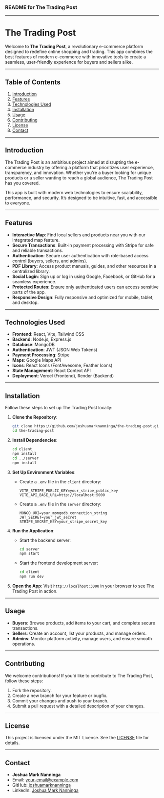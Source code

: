 ### **README for The Trading Post**

---

# **The Trading Post**

Welcome to **The Trading Post**, a revolutionary e-commerce platform designed to redefine online shopping and trading. This app combines the best features of modern e-commerce with innovative tools to create a seamless, user-friendly experience for buyers and sellers alike.

---

## **Table of Contents**
1. [Introduction](#introduction)
2. [Features](#features)
3. [Technologies Used](#technologies-used)
4. [Installation](#installation)
5. [Usage](#usage)
6. [Contributing](#contributing)
7. [License](#license)
8. [Contact](#contact)

---

## **Introduction**
The Trading Post is an ambitious project aimed at disrupting the e-commerce industry by offering a platform that prioritizes user experience, transparency, and innovation. Whether you're a buyer looking for unique products or a seller wanting to reach a global audience, The Trading Post has you covered.

This app is built with modern web technologies to ensure scalability, performance, and security. It’s designed to be intuitive, fast, and accessible to everyone.

---

## **Features**
- **Interactive Map**: Find local sellers and products near you with our integrated map feature.
- **Secure Transactions**: Built-in payment processing with Stripe for safe and reliable transactions.
- **Authentication**: Secure user authentication with role-based access control (buyers, sellers, and admins).
- **PDF Library**: Access product manuals, guides, and other resources in a centralized library.
- **Social Login**: Sign up or log in using Google, Facebook, or GitHub for a seamless experience.
- **Protected Routes**: Ensure only authenticated users can access sensitive parts of the app.
- **Responsive Design**: Fully responsive and optimized for mobile, tablet, and desktop.

---

## **Technologies Used**
- **Frontend**: React, Vite, Tailwind CSS
- **Backend**: Node.js, Express.js
- **Database**: MongoDB
- **Authentication**: JWT (JSON Web Tokens)
- **Payment Processing**: Stripe
- **Maps**: Google Maps API
- **Icons**: React Icons (FontAwesome, Feather Icons)
- **State Management**: React Context API
- **Deployment**: Vercel (Frontend), Render (Backend)

---

## **Installation**
Follow these steps to set up The Trading Post locally:

1. **Clone the Repository**:
   ```bash
   git clone https://github.com/joshuamarknanninga/the-trading-post.git
   cd the-trading-post
   ```

2. **Install Dependencies**:
   ```bash
   cd client
   npm install
   cd ../server
   npm install
   ```

3. **Set Up Environment Variables**:
   - Create a `.env` file in the `client` directory:
     ```env
     VITE_STRIPE_PUBLIC_KEY=your_stripe_public_key
     VITE_API_BASE_URL=http://localhost:5000
     ```
   - Create a `.env` file in the `server` directory:
     ```env
     MONGO_URI=your_mongodb_connection_string
     JWT_SECRET=your_jwt_secret
     STRIPE_SECRET_KEY=your_stripe_secret_key
     ```

4. **Run the Application**:
   - Start the backend server:
     ```bash
     cd server
     npm start
     ```
   - Start the frontend development server:
     ```bash
     cd client
     npm run dev
     ```

5. **Open the App**:
   Visit `http://localhost:3000` in your browser to see The Trading Post in action.

---

## **Usage**
- **Buyers**: Browse products, add items to your cart, and complete secure transactions.
- **Sellers**: Create an account, list your products, and manage orders.
- **Admins**: Monitor platform activity, manage users, and ensure smooth operations.

---

## **Contributing**
We welcome contributions! If you'd like to contribute to The Trading Post, follow these steps:
1. Fork the repository.
2. Create a new branch for your feature or bugfix.
3. Commit your changes and push to your branch.
4. Submit a pull request with a detailed description of your changes.

---

## **License**
This project is licensed under the MIT License. See the [LICENSE](LICENSE) file for details.

---

## **Contact**
- **Joshua Mark Nanninga**
- Email: [your-email@example.com](mailto:your-email@example.com)
- GitHub: [joshuamarknanninga](https://github.com/joshuamarknanninga)
- LinkedIn: [Joshua Mark Nanninga](https://www.linkedin.com/in/joshuamarknanninga)